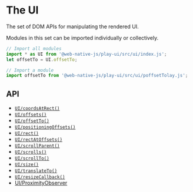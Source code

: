 # The UI

The set of DOM APIs for manipulating the rendered UI.

Modules in this set can be imported individually or collectively.

```javascript
// Import all modules
import * as UI from '@web-native-js/play-ui/src/ui/index.js';
let offsetTo = UI.offsetTo;

// Import a module
import offsetTo from '@web-native-js/play-ui/src/ui/poffsetTolay.js';
```

## API
+ [`UI/coordsAtRect()`](/play-ui/v002/api/ui/coordsatrect.md)
+ [`UI/offsets()`](/play-ui/v002/api/ui/offsets.md)
+ [`UI/offsetTo()`](/play-ui/v002/api/ui/offsetto.md)
+ [`UI/positioningOffsets()`](/play-ui/v002/api/ui/positioningoffsets.md)
+ [`UI/rect()`](/play-ui/v002/api/ui/rect.md)
+ [`UI/rectAtOffsets()`](/play-ui/v002/api/ui/rectatoffsets.md)
+ [`UI/scrollParent()`](/play-ui/v002/api/ui/scrollparent.md)
+ [`UI/scrolls()`](/play-ui/v002/api/ui/scrolls.md)
+ [`UI/scrollTo()`](/play-ui/v002/api/ui/scrollto.md)
+ [`UI/size()`](/play-ui/v002/api/ui/size.md)
+ [`UI/translateTo()`](/play-ui/v002/api/ui/translateto.md)
+ [`UI/resizeCallback()`](/play-ui/v002/api/ui/resizecallback.md)
+ [UI/ProximityObserver](/play-ui/v002/api/ProximityObserver/README.md)

